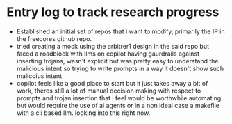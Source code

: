 # Entry log to track research progress
- Established an initial set of repos that i want to modify, primarily the IP in the freecores github repo.
- tried creating a mock using the arbitrer1 design in the said repo but faced a roadblock with llms on copilot having gaurdrails against inserting trojans, wasn't explicit but was pretty easy to understand the malicious intent so trying to write prompts in a way it doesn't show such malicoius intent
- copilot feels like a good place to start but it just takes away a bit of work, theres still a lot of manual decision making with respect to prompts and trojan insertion that i feel would be worthwhile automating but would require the use of ai agents or in a non ideal case a makefile with a cli based llm. looking into this right now.
